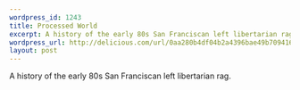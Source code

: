 ```yaml
--- 
wordpress_id: 1243
title: Processed World
excerpt: A history of the early 80s San Franciscan left libertarian rag.
wordpress_url: http://delicious.com/url/0aa280b4df04b2a4396bae49b709416b#jeremy6d
layout: post
---
```

A history of the early 80s San Franciscan left libertarian rag.
